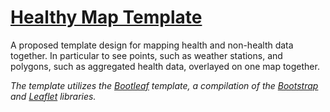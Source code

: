 <a href="http://geospatialem.github.io/conference-map/">Healthy Map Template</a>
==============

A proposed template design for mapping health and non-health data together. In particular to see points, such as weather stations, and polygons, such as aggregated health data, overlayed on one map together.

*The template utilizes the <a href="https://github.com/bmcbride/bootleaf">Bootleaf</a> template, a compilation of the <a href="https://github.com/twbs/bootstrap">Bootstrap</a> and <a href="https://github.com/Leaflet/Leaflet/">Leaflet</a> libraries.*